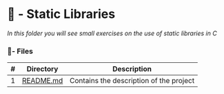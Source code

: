 # :file_folder: - Static Libraries

_In this folder you will see small exercises on the use of static libraries in C_

### :memo:- Files

#|Directory|Description
---|---|---
1|[README.md](./README.md)| Contains the description of the project
